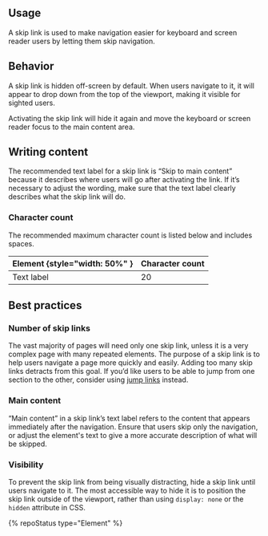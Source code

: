 ## Usage

A skip link is used to make navigation easier for keyboard and screen reader users by letting them skip navigation.

## Behavior

A skip link is hidden off-screen by default. When users navigate to it, it will appear to drop down from the top of the viewport, making it visible for sighted users. 

Activating the skip link will hide it again and move the keyboard or screen reader focus to the main content area.

## Writing content

The recommended text label for a skip link is “Skip to main content” because it describes where users will go after activating the link. If it’s necessary to adjust the wording, make sure that the text label clearly describes what the skip link will do.

### Character count

The recommended maximum character count is listed below and includes spaces.

| Element {style="width: 50%" } | Character count |
| ----------------------------- | --------------- |
| Text label                    | 20              |

## Best practices

### Number of skip links

The vast majority of pages will need only one skip link, unless it is a very complex page with many repeated elements. The purpose of a skip link is to help users navigate a page more quickly and easily. Adding too many skip links detracts from this goal. If you’d like users to be able to jump from one section to the other, consider using <a href="/elements/jump-links/">jump links</a> instead.

<!--NOTE: ADD IMAGES
<div class="best-practices-grid">
    <div>
        <img slot="header" src="" alt="">
        <h4 class="correct">Do</h4>
        <p>Use a skip link to help users avoid tabbing through multiple navigation items.</p>
    </div>
    <div>
        <img slot="header" src="" alt="">
        <h4 class="wrong">Don't</h4>
        <p>Do not use more than one skip link per page, unless it’s necessary for a very complex page with many repeated elements.</p>
    </div>
</div>
-->

### Main content

“Main content” in a skip link’s text label refers to the content that appears immediately after the navigation. Ensure that users skip only the navigation, or adjust the element's text to give a more accurate description of what will be skipped.

<!-- Note: Add images
<div class="best-practices-grid">
    <div>
        <img slot="header" src="" alt="">
        <h4 class="correct">Do</h4>
        <p>Ensure that users skip only the navigation, or adjust the text of the skip link to give a more accurate description.</p>
    </div>
    <div>
        <img slot="header" src="" alt="">
        <h4 class="wrong">Don't</h4>
        <p>Do not allow the skip link to skip content without mentioning it in the skip link.</p>
    </div>
</div>
-->

### Visibility 

To prevent the skip link from being visually distracting, hide a skip link until users navigate to it. The most accessible way to hide it is to position the skip link outside of the viewport, rather than using `display: none` or the `hidden` attribute in CSS.

<!-- Note: Add images
<div class="best-practices-grid">
    <div>
        <img slot="header" src="" alt="Example of a site that does not show a skip link">
        <h4 class="correct">Do</h4>
        <p>Hide the skip link by default, until the user navigates to it.</p>
    </div>
    <div>
        <img slot="header" src="" alt="Example of a site that is showing a skip link">
        <h4 class="wrong">Don't</h4>
        <p>Do not keep the skip link visible if the user hasn’t navigated to it or if the user has already moved to the main content.</p>
    </div>
</div>
-->

{% repoStatus type="Element" %}